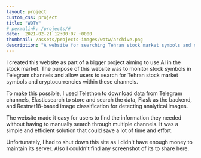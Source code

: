 ```yaml
---
layout: project
custom_css: project
title: "WOTW"
# permalink: /projects/#
date:  2021-02-21 12:00:07 +0000
thumbnail: /assets/projects-images/wotw/archive.png
description: "A website for searching Tehran stock market symbols and cryptocurrencies in Telegram channels"
---
```


I created this website as part of a bigger project aiming to use AI in the stock market. The purpose of this website was to monitor stock symbols in Telegram channels and allow users to search for Tehran stock market symbols and cryptocurrencies within these channels.

To make this possible, I used Telethon to download data from Telegram channels, Elasticsearch to store and search the data, Flask as the backend, and Restnet18-based image classification for detecting analytical images.

The website made it easy for users to find the information they needed without having to manually search through multiple channels. It was a simple and efficient solution that could save a lot of time and effort.

Unfortunately, I had to shut down this site as I didn't have enough money to maintain its server. Also I couldn't find any screenshot of its to share here.

